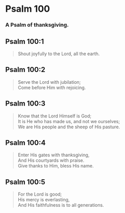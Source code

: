 # Psalm 100

### A Psalm of thanksgiving.

## Psalm 100:1

> Shout joyfully to the Lord, all the earth.

## Psalm 100:2

> Serve the Lord with jubilation;  
> Come before Him with rejoicing.

## Psalm 100:3

> Know that the Lord Himself is God;  
> It is He who has made us, and not we ourselves;  
> We are His people and the sheep of His pasture.

## Psalm 100:4

> Enter His gates with thanksgiving,  
> And His courtyards with praise.  
> Give thanks to Him, bless His name.

## Psalm 100:5

> For the Lord is good;  
> His mercy is everlasting,  
> And His faithfulness is to all generations.
